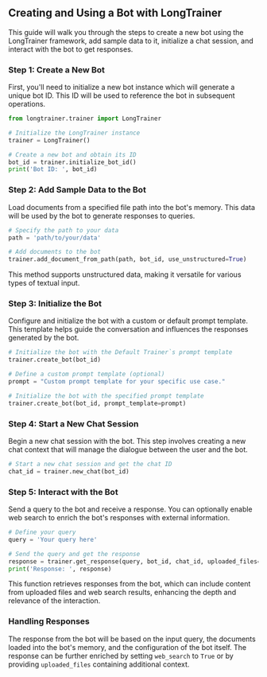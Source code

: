 
## Creating and Using a Bot with LongTrainer

This guide will walk you through the steps to create a new bot using the LongTrainer framework, add sample data to it, initialize a chat session, and interact with the bot to get responses.

### Step 1: Create a New Bot

First, you'll need to initialize a new bot instance which will generate a unique bot ID. This ID will be used to reference the bot in subsequent operations.

```python
from longtrainer.trainer import LongTrainer

# Initialize the LongTrainer instance
trainer = LongTrainer()

# Create a new bot and obtain its ID
bot_id = trainer.initialize_bot_id()
print('Bot ID: ', bot_id)
```

### Step 2: Add Sample Data to the Bot

Load documents from a specified file path into the bot's memory. This data will be used by the bot to generate responses to queries.

```python
# Specify the path to your data
path = 'path/to/your/data'

# Add documents to the bot
trainer.add_document_from_path(path, bot_id, use_unstructured=True)
```

This method supports unstructured data, making it versatile for various types of textual input.

### Step 3: Initialize the Bot

Configure and initialize the bot with a custom or default prompt template. This template helps guide the conversation and influences the responses generated by the bot.

```python
# Initialize the bot with the Default Trainer`s prompt template
trainer.create_bot(bot_id)

# Define a custom prompt template (optional)
prompt = "Custom prompt template for your specific use case."

# Initialize the bot with the specified prompt template
trainer.create_bot(bot_id, prompt_template=prompt)
```

### Step 4: Start a New Chat Session

Begin a new chat session with the bot. This step involves creating a new chat context that will manage the dialogue between the user and the bot.

```python
# Start a new chat session and get the chat ID
chat_id = trainer.new_chat(bot_id)
```

### Step 5: Interact with the Bot

Send a query to the bot and receive a response. You can optionally enable web search to enrich the bot's responses with external information.

```python
# Define your query
query = 'Your query here'

# Send the query and get the response
response = trainer.get_response(query, bot_id, chat_id, uploaded_files=None, web_search=False)
print('Response: ', response)
```

This function retrieves responses from the bot, which can include content from uploaded files and web search results, enhancing the depth and relevance of the interaction.

### Handling Responses

The response from the bot will be based on the input query, the documents loaded into the bot's memory, and the configuration of the bot itself. The response can be further enriched by setting `web_search` to `True` or by providing `uploaded_files` containing additional context.
